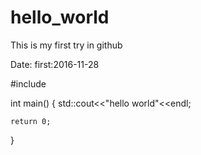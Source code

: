 # hello_world
This is my first try in github

Date:
    first:2016-11-28

#include<iostream>

int main()
{
    std::cout<<"hello world"<<endl;
    
    return 0;
}
